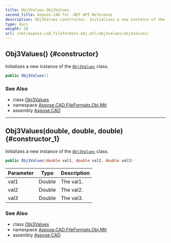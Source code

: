```yaml
---
title: Obj3Values.Obj3Values
second_title: Aspose.CAD for .NET API Reference
description: Obj3Values constructor. Initializes a new instance of the Obj3Values class
type: docs
weight: 10
url: /net/aspose.cad.fileformats.obj.mtl/obj3values/obj3values/
---
```

## Obj3Values() {#constructor}

Initializes a new instance of the [`Obj3Values`](../) class.

```csharp
public Obj3Values()
```

### See Also

* class [Obj3Values](../)
* namespace [Aspose.CAD.FileFormats.Obj.Mtl](../../../aspose.cad.fileformats.obj.mtl/)
* assembly [Aspose.CAD](../../../)

---

## Obj3Values(double, double, double) {#constructor_1}

Initializes a new instance of the [`Obj3Values`](../) class.

```csharp
public Obj3Values(double val1, double val2, double val3)
```

| Parameter | Type | Description |
| --- | --- | --- |
| val1 | Double | The val1. |
| val2 | Double | The val2. |
| val3 | Double | The val3. |

### See Also

* class [Obj3Values](../)
* namespace [Aspose.CAD.FileFormats.Obj.Mtl](../../../aspose.cad.fileformats.obj.mtl/)
* assembly [Aspose.CAD](../../../)


